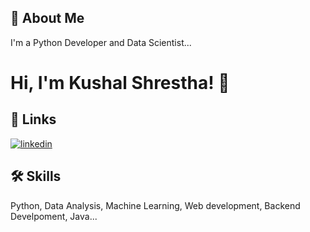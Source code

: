 
## 🚀 About Me
I'm a Python Developer and Data Scientist...


# Hi, I'm Kushal Shrestha! 👋


## 🔗 Links

[![linkedin](https://img.shields.io/badge/linkedin-0A66C2?style=for-the-badge&logo=linkedin&logoColor=white)](https://www.linkedin.com/in/kushal-shrestha-28350927b/)



## 🛠 Skills
Python, Data Analysis, Machine Learning, Web development, Backend Develpoment, Java...

